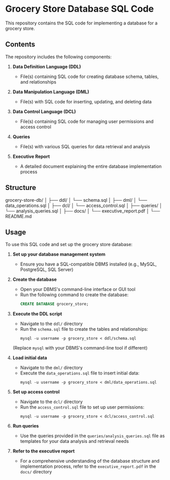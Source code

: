 # Grocery Store Database SQL Code

This repository contains the SQL code for implementing a database for a grocery store.

## Contents

The repository includes the following components:

1. **Data Definition Language (DDL)**
   - File(s) containing SQL code for creating database schema, tables, and relationships

2. **Data Manipulation Language (DML)**
   - File(s) with SQL code for inserting, updating, and deleting data

3. **Data Control Language (DCL)**
   - File(s) containing SQL code for managing user permissions and access control

4. **Queries**
   - File(s) with various SQL queries for data retrieval and analysis

5. **Executive Report**
   - A detailed document explaining the entire database implementation process

## Structure

grocery-store-db/
│
├── ddl/
│   └── schema.sql
│
├── dml/
│   └── data_operations.sql
│
├── dcl/
│   └── access_control.sql
│
├── queries/
│   └── analysis_queries.sql
│
├── docs/
│   └── executive_report.pdf
│
└── README.md



## Usage

To use this SQL code and set up the grocery store database:

1. **Set up your database management system**
   - Ensure you have a SQL-compatible DBMS installed (e.g., MySQL, PostgreSQL, SQL Server)

2. **Create the database**
   - Open your DBMS's command-line interface or GUI tool
   - Run the following command to create the database:
     ```sql
     CREATE DATABASE grocery_store;
     ```

3. **Execute the DDL script**
   - Navigate to the `ddl/` directory
   - Run the `schema.sql` file to create the tables and relationships:
     ```
     mysql -u username -p grocery_store < ddl/schema.sql
     ```
   (Replace `mysql` with your DBMS's command-line tool if different)

4. **Load initial data**
   - Navigate to the `dml/` directory
   - Execute the `data_operations.sql` file to insert initial data:
     ```
     mysql -u username -p grocery_store < dml/data_operations.sql
     ```

5. **Set up access control**
   - Navigate to the `dcl/` directory
   - Run the `access_control.sql` file to set up user permissions:
     ```
     mysql -u username -p grocery_store < dcl/access_control.sql
     ```

6. **Run queries**
   - Use the queries provided in the `queries/analysis_queries.sql` file as templates for your data analysis and retrieval needs

7. **Refer to the executive report**
   - For a comprehensive understanding of the database structure and implementation process, refer to the `executive_report.pdf` in the `docs/` directory
